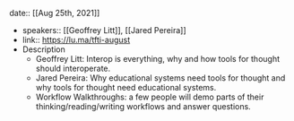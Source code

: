 date:: [[Aug 25th, 2021]]

-
  speakers:: [[Geoffrey Litt]], [[Jared Pereira]]
-
  link:: https://lu.ma/tfti-august
- Description
	- ​Geoffrey Litt: Interop is everything, why and how tools for thought should interoperate.
	- ​Jared Pereira: Why educational systems need tools for thought and why tools for thought need educational systems.
	- ​Workflow Walkthroughs: a few people will demo parts of their thinking/reading/writing workflows and answer questions.